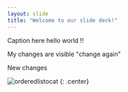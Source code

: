```yaml
---
layout: slide
title: "Welcome to our slide deck!"
---
```


Caption here hello world !!

My changes are visible
"change again" 

New changes

![orderedlistocat](https://octodex.github.com/images/orderedlistocat.png)
{: .center}
